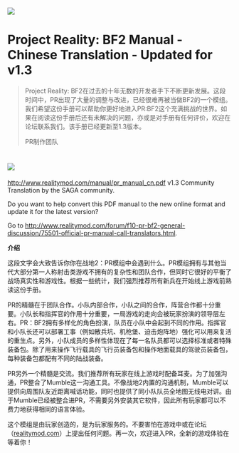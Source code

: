 # ![](/assets/PR_v1_Logo.png)

# **Project Reality: BF2 Manual - Chinese Translation - Updated for v1.3**

> Project Reality: BF2在过去的十年无数的开发者手下不断更新发展。这段时间中，PR出现了大量的调整与改进，已经很难再被当做BF2的一个模组。我们希望这份手册可以帮助你更好地进入PR:BF2这个充满挑战的世界。如果在阅读这份手册后还有未解决的问题，亦或是对手册有任何评价，欢迎在论坛联系我们。该手册已经更新至1.3版本。
>
> PR制作团队        

# ![](/assets/flag.png)
http://www.realitymod.com/manual/pr_manual_cn.pdf
v1.3 Community Translation by the SAGA community.

Do you want to help convert this PDF manual to the new online format and update it for the latest version? 

Go to http://www.realitymod.com/forum/f10-pr-bf2-general-discussion/75501-official-pr-manual-call-translators.html.

**介绍**

这段文字会大致告诉你你在战地2：PR模组中会遇到什么。PR模组拥有与其他当代大部分第一人称射击类游戏不拥有的复杂性和团队合作，但同时它很好的平衡了战场真实性和游戏性。根据一些统计，我们强烈推荐所有新兵在开始线上游戏前熟读这份手册。

PR的精髓在于团队合作。小队内部合作，小队之间的合作，阵营合作都十分重要。小队长和指挥官的作用十分重要，一局游戏的走向会被玩家扮演的领导层左右。PR：BF2拥有多样化的角色扮演，队员在小队中会起到不同的作用。指挥官和小队长还可以部署工事（例如散兵坑、机枪堡、迫击炮阵地）强化可以用来复活的重生点。另外，小队成员的多样性体现在了每一名队员都可以选择标准或者特殊装备包。除了用来操作飞行载具的飞行员装备包和操作地面载具的驾驶员装备包，每种装备包都配有不同的陆战装备。

PR另外一个精髓是交流。我们推荐所有玩家在线上游戏时配备耳麦。为了加强沟通，PR整合了Mumble这一沟通工具。不像战地2内置的沟通机制，Mumble可以提供向周围队友近距离喊话功能，同时也提供了同小队队员全地图无线电对讲。由于Mumble已经被整合进PR，不需要另外安装其它软件，因此所有玩家都可以不费力地获得相同的语言体验。

这个模组是由玩家创造的，是为玩家服务的。不要害怕在游戏中或在论坛（[realitymod.com](http://www.realitymod.com/forum/f360-general-technical-support)）上提出任何问题。再一次，欢迎进入PR，全新的游戏体验在等着你！


